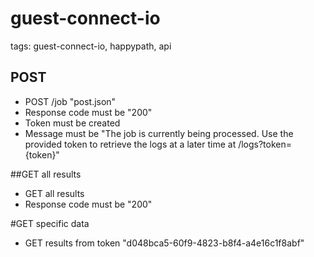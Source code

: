 # guest-connect-io

tags: guest-connect-io, happypath, api

## POST 
* POST /job "post.json"
* Response code must be "200"
* Token must be created
* Message must be "The job is currently being processed. Use the provided token to retrieve the logs at a later time at /logs?token={token}"

##GET all results
* GET all results
* Response code must be "200"

#GET specific data
* GET results from token "d048bca5-60f9-4823-b8f4-a4e16c1f8abf"